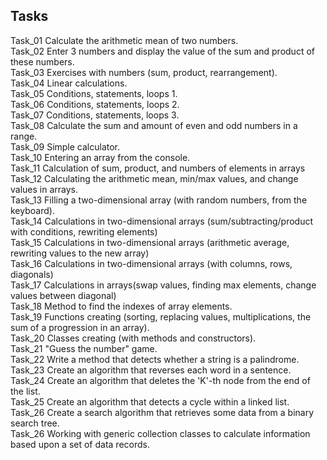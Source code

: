 ## Tasks

Task_01	Calculate the arithmetic mean of two numbers.  
Task_02	Enter 3 numbers and display the value of the sum and product of these numbers.  
Task_03 Exercises with numbers (sum, product, rearrangement).  
Task_04 Linear calculations.  
Task_05 Conditions, statements, loops 1.  
Task_06 Conditions, statements, loops 2.  
Task_07 Conditions, statements, loops 3.  
Task_08 Calculate the sum and amount of even and odd numbers in a range.  
Task_09 Simple calculator.   
Task_10 Entering an array from the console.  
Task_11 Calculation of sum, product, and numbers of elements in arrays  
Task_12 Calculating the arithmetic mean, min/max values, and change values in arrays.  
Task_13 Filling a two-dimensional array (with random numbers, from the keyboard).  
Task_14 Calculations in two-dimensional arrays (sum/subtracting/product with conditions, rewriting elements)  
Task_15 Calculations in two-dimensional arrays (arithmetic average, rewriting values to the new array)  
Task_16 Calculations in two-dimensional arrays (with columns, rows, diagonals)  
Task_17 Calculations in arrays(swap values, finding max elements, change values between diagonal)  
Task_18 Method to find the indexes of array elements.   
Task_19 Functions creating (sorting, replacing values, multiplications, the sum of a progression in an array).  
Task_20 Classes creating (with methods and constructors).    
Task_21 "Guess the number" game.  
Task_22 Write a method that detects whether a string is a palindrome.   
Task_23 Create an algorithm that reverses each word in a sentence.  
Task_24 Create an algorithm that deletes the 'K'-th node from the end of the list.  
Task_25 Create an algorithm that detects a cycle within a linked list.  
Task_26 Create a search algorithm that retrieves some data from a binary search tree.  
Task_26 Working with generic collection classes to calculate information based upon a set of data records.  

